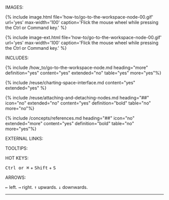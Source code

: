 IMAGES:

{% include image.html file='how-to/go-to-the-workspace-node-00.gif' url='yes' max-width='100' caption='Flick the mouse wheel while pressing the Ctrl or Command key.' %}

{% include image-ext.html file='how-to/go-to-the-workspace-node-00.gif' url='yes' max-width='100' caption='Flick the mouse wheel while pressing the Ctrl or Command key.' %}


INCLUDES:

{% include /how_to/go-to-the-workspace-node.md heading="more" definition="yes" content="yes" extended="no" table="yes" more="yes"%}

{% include /reuse/charting-space-interface.md content="yes" extended="yes" %}

{% include /reuse/attaching-and-detaching-nodes.md heading="##" icon="no" extended="no" content="yes" definition="bold" table="no" more="no"%}

{% include /concepts/references.md heading="##" icon="no" extended="more" content="yes" definition="bold" table="no" more="yes"%}

EXTERNAL LINKS:

<a href="" rel="nofollow" rel="noopener" target="_blank"></a>

TOOLTIPS:

<a data-toggle="tooltip" data-original-title="{{site.data.crypto_ecosystem.XXXXXXXXXXX}}"></a>

<a data-toggle="tooltip" data-original-title="{{site.data.charting_space.XXXXXXXXXXX}}"></a>

<a data-toggle="tooltip" data-original-title="{{site.data.data_mine.XXXXXXXXXXX}}"></a>

<a data-toggle="tooltip" data-original-title="{{site.data.trading_system.XXXXXXXXXXX}}"></a>

<a data-toggle="tooltip" data-original-title="{{site.data.network.XXXXXXXXXXX}}"></a>

<a data-toggle="tooltip" data-original-title="{{site.data.super_scripts.XXXXXXXXXXX}}"></a>

<a data-toggle="tooltip" data-original-title="{{site.data.concepts.XXXXXXXXXXX}}"></a>

HOT KEYS:

<kbd>Ctrl or &#8984;</kbd> + <kbd>Shift</kbd> + <kbd>S</kbd>

ARROWS:

<kbd>&#8592;</kbd> left.
<kbd>&#8594;</kbd> right.
<kbd>&#8593;</kbd> upwards.
<kbd>&#8595;</kbd> downwards.


****************************************************************************************************************************************************************





